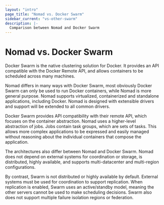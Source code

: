 ```yaml
---
layout: "intro"
page_title: "Nomad vs. Docker Swarm"
sidebar_current: "vs-other-swarm"
description: |-
  Comparison between Nomad and Docker Swarm
---
```


# Nomad vs. Docker Swarm

Docker Swarm is the native clustering solution for Docker. It provides
an API compatible with the Docker Remote API, and allows containers to
be scheduled across many machines.

Nomad differs in many ways with Docker Swarm, most obviously Docker Swarm
can only be used to run Docker containers, while Nomad is more general purpose.
Nomad supports virtualized, containerized and standalone applications, including Docker.
Nomad is designed with extensible drivers and support will be extended to all
common drivers.

Docker Swarm provides API compatibility with their remote API, which focuses
on the container abstraction. Nomad uses a higher-level abstraction of jobs.
Jobs contain task groups, which are sets of tasks. This allows more complex
applications to be expressed and easily managed without reasoning about the
individual containers that compose the application.

The architectures also differ between Nomad and Docker Swarm.
Nomad does not depend on external systems for coordination or storage,
is distributed, highly available, and supports multi-datacenter
and multi-region configurations.

By contrast, Swarm is not distributed or highly available by default.
External systems must be used for coordination to support replication.
When replication is enabled, Swarm uses an active/standby model,
meaning the other servers cannot be used to make scheduling decisions.
Swarm also does not support multiple failure isolation regions or federation.

